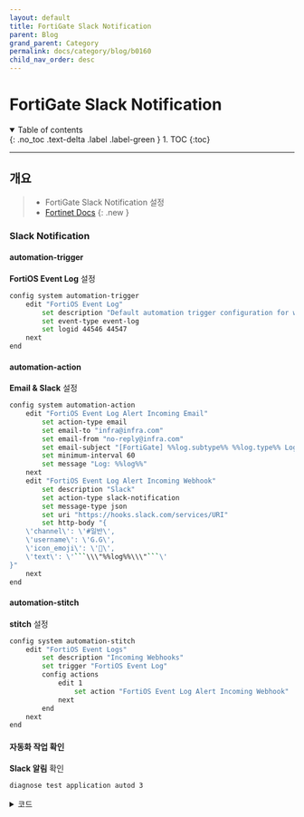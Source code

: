 ```yaml
---
layout: default
title: FortiGate Slack Notification
parent: Blog
grand_parent: Category
permalink: docs/category/blog/b0160
child_nav_order: desc
---
```


# FortiGate Slack Notification

<details open markdown="block">
  <summary>
    Table of contents
  </summary>
  {: .no_toc .text-delta .label .label-green }
1. TOC
{:toc}
</details>

---

## 개요

> - FortiGate Slack Notification 설정
> - [Fortinet Docs](https://docs.fortinet.com/document/fortigate/7.6.0/administration-guide/382184/slack-notification-action)
{: .new }

### Slack Notification

#### automation-trigger

**FortiOS Event Log** 설정

```bash
config system automation-trigger
    edit "FortiOS Event Log"
        set description "Default automation trigger configuration for when settings change."
        set event-type event-log
        set logid 44546 44547
    next
end
```

#### automation-action

**Email & Slack** 설정

```bash
config system automation-action
    edit "FortiOS Event Log Alert Incoming Email"
        set action-type email
        set email-to "infra@infra.com"
        set email-from "no-reply@infra.com"
        set email-subject "[FortiGate] %%log.subtype%% %%log.type%% Log Alert %%log.devname%%"
        set minimum-interval 60
        set message "Log: %%log%%"
    next
    edit "FortiOS Event Log Alert Incoming Webhook"
        set description "Slack"
        set action-type slack-notification
        set message-type json
        set uri "https://hooks.slack.com/services/URI"
        set http-body "{
    \'channel\': \'#일반\',
    \'username\': \'G.G\',
    \'icon_emoji\': \'👻\',
    \'text\': \'```\\\"%%log%%\\\"```\'
}"
    next
end
```

#### automation-stitch

**stitch** 설정

```bash
config system automation-stitch
    edit "FortiOS Event Logs"
        set description "Incoming Webhooks"
        set trigger "FortiOS Event Log"
        config actions
            edit 1
                set action "FortiOS Event Log Alert Incoming Webhook"
            next
        end
    next
end
```

#### 자동화 작업 확인

**Slack 알림** 확인

```bash
diagnose test application autod 3
```

<details markdown="block">
  <summary>
    코드
  </summary>
  {: .text-delta .label .label-green }
  
```bash
stitch: FortiOS Event Logs 

        local hit: 67 relayed to: 0 relayed from: 0
        last trigger:Thu Sep 19 11:59:51 2024
        last relay:
        actions:
                FortiOS Event Log Alert Incoming Webhook:
                        done: 51 relayed to: 0 relayed from: 0
                        last trigger:Thu Sep 19 11:59:51 2024
                        last relay:
                FortiOS Event Log Alert Incoming Email:
                        done: 1 relayed to: 0 relayed from: 0
                        last trigger:Thu Sep 19 11:59:51 2024
                        last relay:
```

</details>
